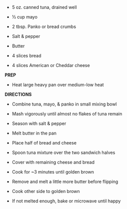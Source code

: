 -   5 oz. canned tuna, drained well

-   ½ cup mayo

-   2 tbsp. Panko or bread crumbs

-   Salt & pepper

-   Butter

-   4 slices bread

-   4 slices American or Cheddar cheese

**PREP**

-   Heat large heavy pan over medium-low heat

**DIRECTIONS**

-   Combine tuna, mayo, & panko in small mixing bowl

-   Mash vigorously until almost no flakes of tuna remain

-   Season with salt & pepper

-   Melt butter in the pan

-   Place half of bread and cheese

-   Spoon tuna mixture over the two sandwich halves

-   Cover with remaining cheese and bread

-   Cook for ~3 minutes until golden brown

-   Remove and melt a little more butter before flipping

-   Cook other side to golden brown

-   If not melted enough, bake or microwave until happy
